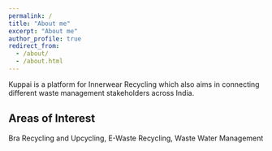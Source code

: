 ```yaml
---
permalink: /
title: "About me"
excerpt: "About me"
author_profile: true
redirect_from: 
  - /about/
  - /about.html
---
```

Kuppai is a platform for Innerwear Recycling which also aims in connecting different waste management stakeholders across India.

Areas of Interest
------
Bra Recycling and Upcycling, E-Waste Recycling, Waste Water Management
